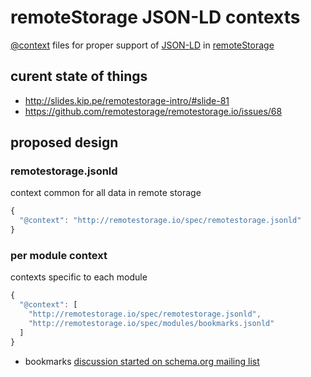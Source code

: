 # remoteStorage JSON-LD contexts

[@context](http://www.w3.org/TR/json-ld/#the-context) files for proper support of
[JSON-LD](http://json-ld.org) in
[remoteStorage](http://remotestorage.io)

## curent state of things


* http://slides.kip.pe/remotestorage-intro/#slide-81
* https://github.com/remotestorage/remotestorage.io/issues/68

## proposed design

### remotestorage.jsonld

context common for all data in remote storage

```js
{
  "@context": "http://remotestorage.io/spec/remotestorage.jsonld"
}
```

### per module context

contexts specific to each module

```js
{
  "@context": [
    "http://remotestorage.io/spec/remotestorage.jsonld",
    "http://remotestorage.io/spec/modules/bookmarks.jsonld"
  ]
}
```

* bookmarks [discussion started on schema.org mailing list](http://lists.w3.org/Archives/Public/public-vocabs/2014Sep/0102.html)
